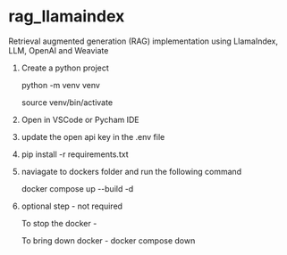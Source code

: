 # rag_llamaindex
Retrieval augmented generation (RAG) implementation using LlamaIndex, LLM, OpenAI and Weaviate 

1. Create a python project

   python -m venv venv

   source venv/bin/activate

2. Open in VSCode or Pycham IDE


3. update the open api key in the .env file

4. pip install -r requirements.txt

5. naviagate to dockers folder and run the following command

   docker compose up --build  -d


6. optional step - not required

   To stop the docker - 

   To bring down docker - docker compose down


